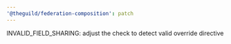 ```yaml
---
'@theguild/federation-composition': patch
---
```


INVALID_FIELD_SHARING: adjust the check to detect valid override directive
